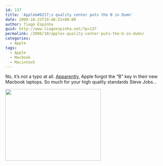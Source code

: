 ```yaml
---
id: 137
title: 'Apple&#8217;s quality center puts the B in Dumn'
date: 2008-10-22T19:48:53+00:00
author: Tiago Espinha
guid: http://www.tiagoespinha.net/?p=137
permalink: /2008/10/apples-quality-center-puts-the-b-in-dumn/
categories:
  - Apple
tags:
  - Apple
  - Macbook
  - Macintosh
---
```

No, it&#8217;s not a typo at all. <a href="http://www.engadget.com/2008/10/20/apples-new-macbook-is-mm-mm-goo/" target="_blank">Apparently</a>, Apple forgot the &#8220;B&#8221; key in their new Macbook laptops. So much for your high quality standards Steve Jobs&#8230;

<a href="https://www.tiagoespinha.net/wp-content/uploads/2008/10/vogelzang-newmac-3574.jpg" rel="lightbox[137]" title="vogelzang-newmac-3574"><img class="alignnone size-medium wp-image-139" title="vogelzang-newmac-3574" src="https://www.tiagoespinha.net/wp-content/uploads/2008/10/vogelzang-newmac-3574-300x225.jpg" alt="" width="300" height="225" srcset="https://www.tiagoespinha.net/wp-content/uploads/2008/10/vogelzang-newmac-3574-300x225.jpg 300w, https://www.tiagoespinha.net/wp-content/uploads/2008/10/vogelzang-newmac-3574.jpg 600w" sizes="(max-width: 300px) 100vw, 300px" /></a>